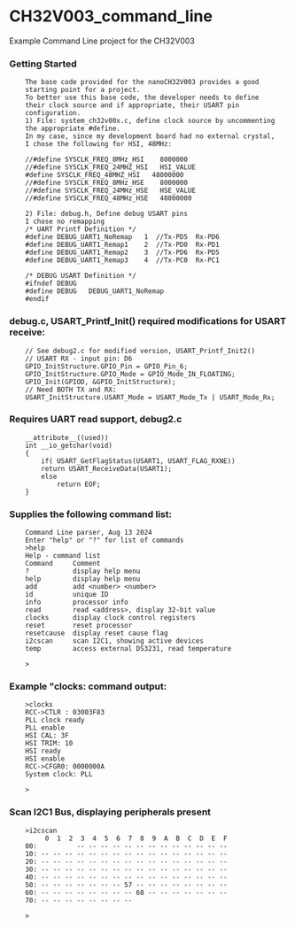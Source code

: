 # CH32V003_command_line

Example Command Line project for the CH32V003

### Getting Started

        The base code provided for the nanoCH32V003 provides a good
        starting point for a project.
        To better use this base code, the developer needs to define
        their clock source and if appropriate, their USART pin
        configuration.
        1) File: system_ch32v00x.c, define clock source by uncommenting
        the appropriate #define.
        In my case, since my development board had no external crystal,
        I chose the following for HSI, 48MHz:
        
        //#define SYSCLK_FREQ_8MHz_HSI    8000000
        //#define SYSCLK_FREQ_24MHZ_HSI   HSI_VALUE
        #define SYSCLK_FREQ_48MHZ_HSI   48000000
        //#define SYSCLK_FREQ_8MHz_HSE    8000000
        //#define SYSCLK_FREQ_24MHz_HSE   HSE_VALUE
        //#define SYSCLK_FREQ_48MHz_HSE   48000000
        
        2) File: debug.h, Define debug USART pins
        I chose no remapping
        /* UART Printf Definition */
        #define DEBUG_UART1_NoRemap   1  //Tx-PD5  Rx-PD6
        #define DEBUG_UART1_Remap1    2  //Tx-PD0  Rx-PD1
        #define DEBUG_UART1_Remap2    3  //Tx-PD6  Rx-PD5
        #define DEBUG_UART1_Remap3    4  //Tx-PC0  Rx-PC1
        
        /* DEBUG USART Definition */
        #ifndef DEBUG
        #define DEBUG   DEBUG_UART1_NoRemap
        #endif

### debug.c, USART_Printf_Init() required modifications for USART receive:

        // See debug2.c for modified version, USART_Printf_Init2()
        // USART RX - input pin: D6
        GPIO_InitStructure.GPIO_Pin = GPIO_Pin_6;
        GPIO_InitStructure.GPIO_Mode = GPIO_Mode_IN_FLOATING;
        GPIO_Init(GPIOD, &GPIO_InitStructure);
        // Need BOTH TX and RX:
        USART_InitStructure.USART_Mode = USART_Mode_Tx | USART_Mode_Rx;

### Requires UART read support, debug2.c

        __attribute__((used))
        int __io_getchar(void)
        {
            if( USART_GetFlagStatus(USART1, USART_FLAG_RXNE))
            return USART_ReceiveData(USART1);
            else
                return EOF;
        }
        

### Supplies the following command list:

        Command Line parser, Aug 13 2024
        Enter "help" or "?" for list of commands
        >help
        Help - command list
        Command     Comment
        ?           display help menu
        help        display help menu
        add         add <number> <number>
        id          unique ID
        info        processor info
        read        read <address>, display 32-bit value
        clocks      display clock control registers
        reset       reset processor
        resetcause  display reset cause flag
        i2cscan     scan I2C1, showing active devices
        temp        access external DS3231, read temperature
        
        >

### Example "clocks: command output:

        >clocks
        RCC->CTLR : 03003F83
        PLL clock ready
        PLL enable
        HSI CAL: 3F
        HSI TRIM: 10
        HSI ready
        HSI enable
        RCC->CFGR0: 0000000A
        System clock: PLL
        
        >

### Scan I2C1 Bus, displaying peripherals present
            
        >i2cscan
             0  1  2  3  4  5  6  7  8  9  A  B  C  D  E  F
        00:          -- -- -- -- -- -- -- -- -- -- -- -- --
        10: -- -- -- -- -- -- -- -- -- -- -- -- -- -- -- --
        20: -- -- -- -- -- -- -- -- -- -- -- -- -- -- -- --
        30: -- -- -- -- -- -- -- -- -- -- -- -- -- -- -- --
        40: -- -- -- -- -- -- -- -- -- -- -- -- -- -- -- --
        50: -- -- -- -- -- -- -- 57 -- -- -- -- -- -- -- --
        60: -- -- -- -- -- -- -- -- 68 -- -- -- -- -- -- --
        70: -- -- -- -- -- -- -- --
        
        >
